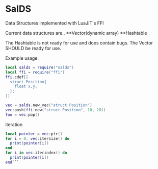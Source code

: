 # SalDS
Data Structures implemented with LuaJIT's FFI


Current data structures are..
**Vector(dynamic array)
**Hashtable

The Hashtable is not ready for use and does contain bugs. The Vector SHOULD be ready for use.

Example usage:
```lua
local salds = require("salds")
local ffi = require("ffi")
ffi.cdef[[
  struct Position{
    float x,y;
  };
]]

vec = salds.new_vec("struct Position")
vec:push(ffi.new("struct Position", 10, 20))
foo = vec:pop()
```

iteration
```lua
local pointer = vec:ptr()
for i = 0, vec:itersize() do
  print(pointer[i])
end
for i in vec:iterindex() do
  print(pointer[i])
end```
